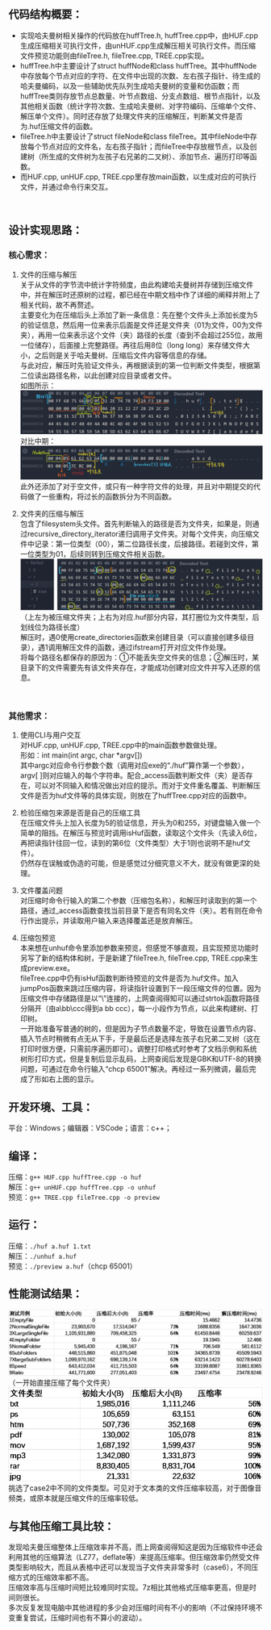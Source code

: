 ## 代码结构概要：

- 实现哈夫曼树相关操作的代码放在huffTree.h, huffTree.cpp中，由HUF.cpp生成压缩相关可执行文件，由unHUF.cpp生成解压相关可执行文件。而压缩文件预览功能则由fileTree.h, fileTree.cpp, TREE.cpp实现。
- huffTree.h中主要设计了struct huffNode和class huffTree。其中huffNode中存放每个节点对应的字符、在文件中出现的次数、左右孩子指针、待生成的哈夫曼编码，以及一些辅助优先队列生成哈夫曼树的变量和仿函数；而huffTree类则存放节点总数量、叶节点数组、分支点数组、根节点指针，以及其他相关函数（统计字符次数、生成哈夫曼树、对字符编码、压缩单个文件、解压单个文件）。同时还存放了处理文件夹的压缩解压，判断某文件是否为.huf压缩文件的函数。
- fileTree.h中主要设计了struct fileNode和class fileTree。其中fileNode中存放每个节点对应的文件名，左右孩子指针；而fileTree中存放根节点，以及创建树（所生成的文件树为左孩子右兄弟的二叉树）、添加节点、遍历打印等函数。
- 而HUF.cpp, unHUF.cpp, TREE.cpp里存放main函数，以生成对应的可执行文件，并通过命令行来交互。
<br>

## 设计实现思路：
### 核心需求：
1. 文件的压缩与解压<br>
	关于从文件的字节流中统计字符频度，由此构建哈夫曼树并存储到压缩文件中，并在解压时还原树的过程，都已经在中期文档中作了详细的阐释并附上了相关代码，故不再赘述。<br>
	主要变化为在压缩后头上添加了新一条信息：先在整个文件头上添加长度为5的验证信息，然后用一位来表示后面是文件还是文件夹（01为文件，00为文件夹），再用一位来表示这个文件（夹）路径的长度（查到不会超过255位，故用一位储存），后面接上完整路径。再往后用8位（long long）来存储文件大小，之后则是关于哈夫曼树、压缩后文件内容等信息的存储。<br>
	与此对应，解压时先验证文件头，再根据读到的第一位判断文件类型，根据第二位读出路径名称，以此创建对应目录或者文件。<br>
	如图所示：<br>
	<img src="./image/1.png"/>
	对比中期：<br>
 	<img src="./image/2.png"/>
	此外还添加了对于空文件，或只有一种字符文件的处理，并且对中期提交的代码做了一些重构，将过长的函数拆分为不同函数。<br>

2. 文件夹的压缩与解压<br>
	包含了filesystem头文件。首先判断输入的路径是否为文件夹，如果是，则通过recursive_directory_iterator递归调用子文件夹。对每个文件夹，向压缩文件中记录：第一位类型（00），第二位路径长度，后接路径。若碰到文件，第一位类型为01，后续则转到压缩文件相关函数。<br>
   	<img src="./image/3.png"/>
	（上左为被压缩文件夹；上右为对应.huf部分内容，其打圈位为文件类型，后划线位为路径长度）<br>
	解压时，遇0使用create_directories函数来创建目录（可以直接创建多级目录），遇1调用解压文件的函数，通过ifstream打开对应文件作处理。<br>
	将每个路径名都保存的原因为：①不能丢失空文件夹的信息；②解压时，某目录下的文件需要先有该文件夹存在，才能成功创建对应文件并写入还原的信息。<br>
<br>

### 其他需求：
1. 使用CLI与用户交互<br>
	对HUF.cpp, unHUF.cpp, TREE.cpp中的main函数参数做处理。<br>
	形如：int main(int argc, char *argv[])<br>
	其中argc对应命令行参数个数（调用对应exe的“./huf”算作第一个参数），argv[ ]则对应输入的每个字符串。配合_access函数判断文件（夹）是否存在，可以对不同输入和情况做出对应的提示。而对于文件重名覆盖、判断解压文件是否为huf文件等的具体实现，则放在了huffTree.cpp对应的函数中。<br>

2. 检验压缩包来源是否是自己的压缩工具<br>
 	在压缩文件头上加入长度为5的验证信息，开头为0和255，对键盘输入做一个简单的阻挡。在解压与预览时调用isHuf函数，读取这个文件头（先读入6位，再把读指针往回一位，读到的第6位（文件类型）大于1则也说明不是huf文件）。<br>
	仍然存在误触或伪造的可能，但是感觉过分细究意义不大，就没有做更深的处理。<br>

3. 文件覆盖问题<br>
	对压缩时命令行输入的第二个参数（压缩包名称），和解压时读取到的第一个路径，通过_access函数查找当前目录下是否有同名文件（夹）。若有则在命令行作出提示，并读取用户输入来选择覆盖还是放弃解压。<br>

4. 压缩包预览<br>
	本来想在unhuf命令里添加参数来预览，但感觉不够直观，且实现预览功能时另写了新的结构体和树，于是新建了fileTree.h, fileTree.cpp, TREE.cpp来生成preview.exe。<br>
	fileTree.cpp中仍有isHuf函数判断待预览的文件是否为.huf文件。加入jumpPos函数来跳过压缩内容，将读指针设置到下一段压缩文件的位置。因为压缩文件中存储路径是以“\”连接的，上网查阅得知可以通过strtok函数将路径分隔开（由a\bb\ccc得到a bb ccc），每一小段作为节点，以此来构建树、打印树。<br>
	一开始准备写普通的树的，但是因为子节点数量不定，导致在设置节点内容、插入节点时稍微有点无从下手，于是最后还是选择左孩子右兄弟二叉树（这在打印时很方便，只需前序遍历即可）。调整打印格式时参考了文档示例和系统树形打印方式，但是复制后显示乱码，上网查阅后发现是GBK和UTF-8的转换问题，可通过在命令行输入“chcp 65001”解决。再经过一系列微调，最后完成了形如右上图的显示。<br>

## 开发环境、工具：
平台：Windows；编辑器：VSCode；语言：c++；

## 编译：
压缩：`g++ HUF.cpp huffTree.cpp -o huf`<br>
解压：`g++ unHUF.cpp huffTree.cpp -o unhuf`<br>
预览：`g++ TREE.cpp fileTree.cpp -o preview`<br>
## 运行：
压缩：`./huf a.huf 1.txt`<br>
解压：`./unhuf a.huf`<br>
预览：`./preview a.huf`（chcp 65001）<br>

## 性能测试结果：
 <img src="./image/4.png"/>
（一开始直接压缩了每个文件夹）
 <img src="./image/5.png"/>
挑选了case2中不同的文件类型。可见对于文本类的文件压缩率较高，对于图像音频类，或原本就是压缩文件的压缩率较低。 

## 与其他压缩工具比较：
发现哈夫曼压缩整体上压缩效率并不高，而上网查阅得知这是因为压缩软件中还会利用其他的压缩算法（LZ77，deflate等）来提高压缩率。但压缩效率仍然受文件类型影响较大，而且从表格中还可以发现当子文件夹非常多时（case6），不同压缩方式的压缩效率都不高。<br>
压缩效率高与压缩时间短比较难同时实现。7z相比其他格式压缩率更高，但是时间则很长。<br>
多次反复发现电脑中其他进程的多少会对压缩时间有不小的影响（不过保持环境不变重复尝试，压缩时间也有不算小的波动）。<br>
